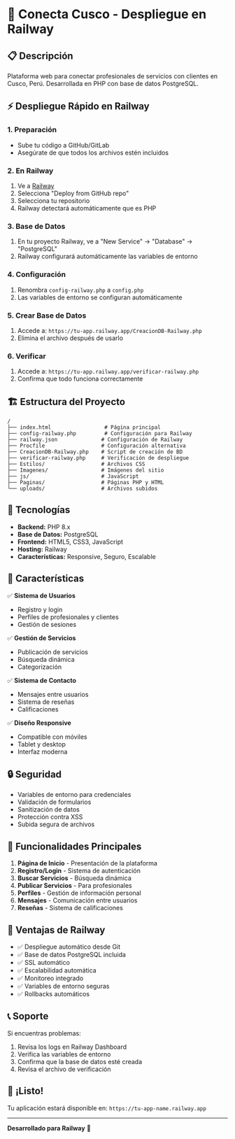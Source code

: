 # 🚀 Conecta Cusco - Despliegue en Railway

## 📋 Descripción
Plataforma web para conectar profesionales de servicios con clientes en Cusco, Perú. Desarrollada en PHP con base de datos PostgreSQL.

## ⚡ Despliegue Rápido en Railway

### 1. Preparación
- Sube tu código a GitHub/GitLab
- Asegúrate de que todos los archivos estén incluidos

### 2. En Railway
1. Ve a [Railway](https://railway.com/new)
2. Selecciona "Deploy from GitHub repo"
3. Selecciona tu repositorio
4. Railway detectará automáticamente que es PHP

### 3. Base de Datos
1. En tu proyecto Railway, ve a "New Service" → "Database" → "PostgreSQL"
2. Railway configurará automáticamente las variables de entorno

### 4. Configuración
1. Renombra `config-railway.php` a `config.php`
2. Las variables de entorno se configuran automáticamente

### 5. Crear Base de Datos
1. Accede a: `https://tu-app.railway.app/CreacionDB-Railway.php`
2. Elimina el archivo después de usarlo

### 6. Verificar
1. Accede a: `https://tu-app.railway.app/verificar-railway.php`
2. Confirma que todo funciona correctamente

## 🏗️ Estructura del Proyecto

```
/
├── index.html                 # Página principal
├── config-railway.php         # Configuración para Railway
├── railway.json              # Configuración de Railway
├── Procfile                  # Configuración alternativa
├── CreacionDB-Railway.php    # Script de creación de BD
├── verificar-railway.php     # Verificación de despliegue
├── Estilos/                  # Archivos CSS
├── Imagenes/                 # Imágenes del sitio
├── js/                       # JavaScript
├── Paginas/                  # Páginas PHP y HTML
└── uploads/                  # Archivos subidos
```

## 🔧 Tecnologías

- **Backend:** PHP 8.x
- **Base de Datos:** PostgreSQL
- **Frontend:** HTML5, CSS3, JavaScript
- **Hosting:** Railway
- **Características:** Responsive, Seguro, Escalable

## 🌟 Características

✅ **Sistema de Usuarios**
- Registro y login
- Perfiles de profesionales y clientes
- Gestión de sesiones

✅ **Gestión de Servicios**
- Publicación de servicios
- Búsqueda dinámica
- Categorización

✅ **Sistema de Contacto**
- Mensajes entre usuarios
- Sistema de reseñas
- Calificaciones

✅ **Diseño Responsive**
- Compatible con móviles
- Tablet y desktop
- Interfaz moderna

## 🔒 Seguridad

- Variables de entorno para credenciales
- Validación de formularios
- Sanitización de datos
- Protección contra XSS
- Subida segura de archivos

## 📱 Funcionalidades Principales

1. **Página de Inicio** - Presentación de la plataforma
2. **Registro/Login** - Sistema de autenticación
3. **Buscar Servicios** - Búsqueda dinámica
4. **Publicar Servicios** - Para profesionales
5. **Perfiles** - Gestión de información personal
6. **Mensajes** - Comunicación entre usuarios
7. **Reseñas** - Sistema de calificaciones

## 🚀 Ventajas de Railway

- ✅ Despliegue automático desde Git
- ✅ Base de datos PostgreSQL incluida
- ✅ SSL automático
- ✅ Escalabilidad automática
- ✅ Monitoreo integrado
- ✅ Variables de entorno seguras
- ✅ Rollbacks automáticos

## 📞 Soporte

Si encuentras problemas:
1. Revisa los logs en Railway Dashboard
2. Verifica las variables de entorno
3. Confirma que la base de datos esté creada
4. Revisa el archivo de verificación

## 🎉 ¡Listo!

Tu aplicación estará disponible en: `https://tu-app-name.railway.app`

---

**Desarrollado para Railway** 🚂 